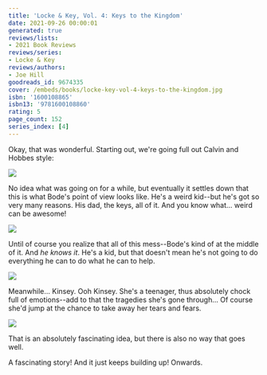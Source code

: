 ```yaml
---
title: 'Locke & Key, Vol. 4: Keys to the Kingdom'
date: 2021-09-26 00:00:01
generated: true
reviews/lists:
- 2021 Book Reviews
reviews/series:
- Locke & Key
reviews/authors:
- Joe Hill
goodreads_id: 9674335
cover: /embeds/books/locke-key-vol-4-keys-to-the-kingdom.jpg
isbn: '1600108865'
isbn13: '9781600108860'
rating: 5
page_count: 152
series_index: [4]
---
```

Okay, that was wonderful. Starting out, we're going full out Calvin and Hobbes style:  

![](/embeds/books/attachments/locke-and-key-4.1.png)

<!--more-->

No idea what was going on for a while, but eventually it settles down that this is what Bode's point of view looks like. He's a weird kid--but he's got so very many reasons. His dad, the keys, all of it. And you know what... weird can be awesome!  

![](/embeds/books/attachments/locke-and-key-4.2.png)

Until of course you realize that all of this mess--Bode's kind of at the middle of it. And *he knows it*. He's a kid, but that doesn't mean he's not going to do everything he can to do what he can to help.  

![](/embeds/books/attachments/locke-and-key-4.3.png)

Meanwhile... Kinsey. Ooh Kinsey. She's a teenager, thus absolutely chock full of emotions--add to that the tragedies she's gone through... Of course she'd jump at the chance to take away her tears and fears.  

![](/embeds/books/attachments/locke-and-key-4.4.png)

That is an absolutely fascinating idea, but there is also no way that goes well.  

A fascinating story! And it just keeps building up! Onwards.